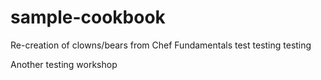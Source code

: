 # sample-cookbook

Re-creation of clowns/bears from Chef Fundamentals
test
testing 
testing

Another testing workshop